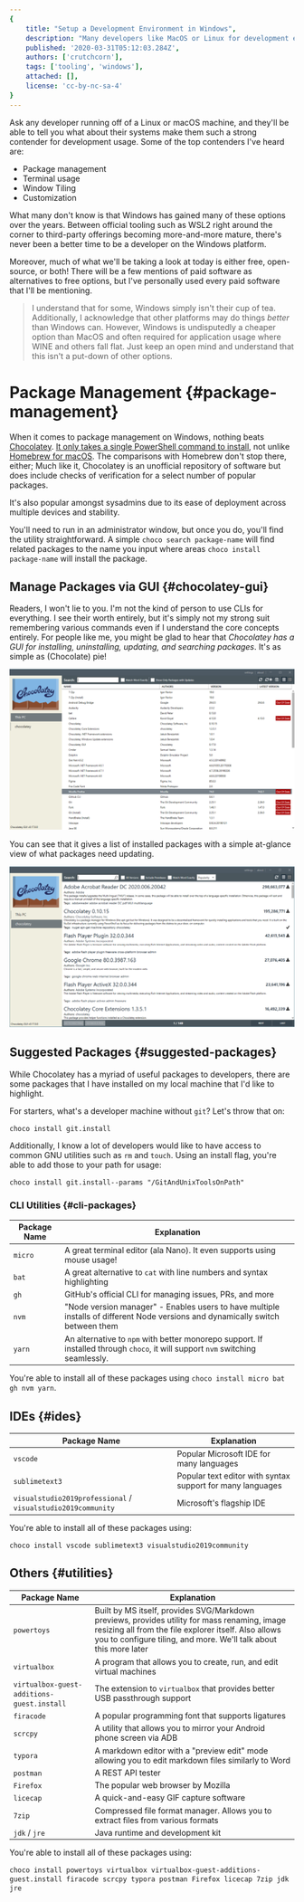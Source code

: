 ```yaml
---
{
	title: "Setup a Development Environment in Windows",
	description: "Many developers like MacOS or Linux for development environments, but don't know that Windows has plenty to offer. Let's explore that!",
	published: '2020-03-31T05:12:03.284Z',
	authors: ['crutchcorn'],
	tags: ['tooling', 'windows'],
	attached: [],
	license: 'cc-by-nc-sa-4'
}
---
```


Ask any developer running off of a Linux or macOS machine, and they'll be able to tell you what about their systems make them such a strong contender for development usage. Some of the top contenders I've heard are:

- Package management
- Terminal usage
- Window Tiling
- Customization

What many don't know is that Windows has gained many of these options over the years. Between official tooling such as WSL2 right around the corner to third-party offerings becoming more-and-more mature, there's never been a better time to be a developer on the Windows platform.

Moreover, much of what we'll be taking a look at today is either free, open-source, or both! There will be a few mentions of paid software as alternatives to free options, but I've personally used every paid software that I'll be mentioning.

> I understand that for some, Windows simply isn't their cup of tea. Additionally, I acknowledge that other platforms may do things *_better_* than Windows can. However, Windows is undisputedly a cheaper option than MacOS and often required for application usage where WINE and others fall flat. Just keep an open mind and understand that this isn't a put-down of other options.

# Package Management {#package-management}

When it comes to package management on Windows, nothing beats [Chocolatey](https://chocolatey.org/). [It only takes a single PowerShell command to install](https://chocolatey.org/install), not unlike [Homebrew for macOS](https://brew.sh/). The comparisons with Homebrew don't stop there, either; Much like it, Chocolatey is an unofficial repository of software but does include checks of verification for a select number of popular packages.

It's also popular amongst sysadmins due to its ease of deployment across multiple devices and stability.

You'll need to run in an administrator window, but once you do, you'll find the utility straightforward. A simple `choco search package-name` will find related packages to the name you input where areas `choco install package-name` will install the package.

## Manage Packages via GUI {#chocolatey-gui}

Readers, I won't lie to you. I'm not the kind of person to use CLIs for everything. I see their worth entirely, but it's simply not my strong suit remembering various commands even if I understand the core concepts entirely. For people like me, you might be glad to hear that _Chocolatey has a GUI for installing, uninstalling, updating, and searching packages_. It's as simple as (Chocolate) pie!

![A list of installed software via the Chocolatey GUI](./choco-gui-list.png)

You can see that it gives a list of installed packages with a simple at-glance view of what packages need updating.

![A search result of the Chocolatey GUI](./choco-gui-search.png)

## Suggested Packages {#suggested-packages}

While Chocolatey has a myriad of useful packages to developers, there are some packages that I have installed on my local machine that I'd like to highlight.

For starters, what's a developer machine without `git`? Let's throw that on:

```
choco install git.install
```

Additionally, I know a lot of developers would like to have access to common GNU utilities such as `rm` and `touch`. Using an install flag, you're able to add those to your path for usage:

```
choco install git.install--params "/GitAndUnixToolsOnPath"
```

### CLI Utilities {#cli-packages}

| Package Name | Explanation                                                  |
| ------------ | ------------------------------------------------------------ |
| `micro`      | A great terminal editor (ala Nano). It even supports using mouse usage! |
| `bat`        | A great alternative to `cat` with line numbers and syntax highlighting |
| `gh`         | GitHub's official CLI for managing issues, PRs, and more     |
| `nvm`        | "Node version manager" - Enables users to have multiple installs of different Node versions and dynamically switch between them |
| `yarn`       | An alternative to `npm` with better monorepo support. If installed through `choco`, it will support `nvm` switching seamlessly. |

You're able to install all of these packages using `choco install micro bat gh nvm yarn`.

## IDEs {#ides}

| Package Name                                                 | Explanation                                                |
| ------------------------------------------------------------ | ---------------------------------------------------------- |
| `vscode`                                                     | Popular Microsoft IDE for many languages                   |
| `sublimetext3`                                               | Popular text editor with syntax support for many languages |
| `visualstudio2019professional` / `visualstudio2019community` | Microsoft's flagship IDE                                   |

You're able to install all of these packages using:

```
choco install vscode sublimetext3 visualstudio2019community
```

## Others {#utilities}

| Package Name                               | Explanation                                                  |
| ------------------------------------------ | ------------------------------------------------------------ |
| `powertoys`                                | Built by MS itself, provides SVG/Markdown previews, provides utility for mass renaming, image resizing all from the file explorer itself. Also allows you to configure tiling, and more. We'll talk about this more later |
| `virtualbox`                               | A program that allows you to create, run, and edit virtual machines |
| `virtualbox-guest-additions-guest.install` | The extension to `virtualbox` that provides better USB passthrough support |
| `firacode`                                 | A popular programming font that supports ligatures           |
| `scrcpy`                                   | A utility that allows you to mirror your Android phone screen via ADB |
| `typora`                                   | A markdown editor with a "preview edit" mode allowing you to edit markdown files similarly to Word |
| `postman`                                  | A REST API tester                                            |
| `Firefox`                                  | The popular web browser by Mozilla                           |
| `licecap`                                  | A quick-and-easy GIF capture software                        |
| `7zip`                                     | Compressed file format manager. Allows you to extract files from various formats |
| `jdk` / `jre`                              | Java runtime and development kit                             |

You're able to install all of these packages using:

```
choco install powertoys virtualbox virtualbox-guest-additions-guest.install firacode scrcpy typora postman Firefox licecap 7zip jdk jre
```

